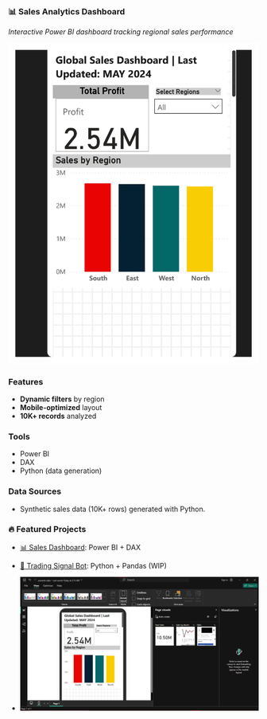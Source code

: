 ### 📊 Sales Analytics Dashboard  
*Interactive Power BI dashboard tracking regional sales performance*  

![Dashboard Preview](dashboard-preview.jpg)  

### Features  
- **Dynamic filters** by region  
- **Mobile-optimized** layout  
- **10K+ records** analyzed  

### Tools  
- Power BI  
- DAX  
- Python (data generation)  

### Data Sources  
- Synthetic sales data (10K+ rows) generated with Python.  

### 🔥 Featured Projects  
- [📊 Sales Dashboard](https://github.com/Taiwo2i3/Sales-dashboard): Power BI + DAX  
- [🤖 Trading Signal Bot](link): Python + Pandas (WIP)

- ![Dashboard](Dashboardpreview.png)  

